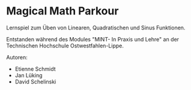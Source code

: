 # Magical Math Parkour

Lernspiel zum Üben von Linearen, Quadratischen und Sinus Funktionen.

Entstanden während des Modules "MINT- In Praxis und Lehre" an der Technischen Hochschule Ostwestfahlen-Lippe.

Autoren:
- Etienne Schmidt
- Jan Lüking
- David Schelinski
